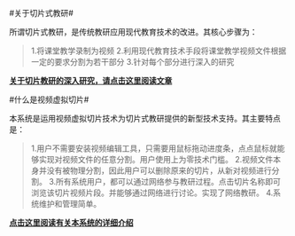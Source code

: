 #关于切片式教研#

所谓切片式教研，是传统教研应用现代教育技术的改进。其核心步骤为：
>1.将课堂教学录制为视频
>2.利用现代教育技术手段将课堂教学视频文件根据一定的要求分割为若干部分
>3.针对每个部分进行深入的研究

<strong>[关于切片教研的深入研究，请点击这里阅读文章](http://www.itdiffer.com/doc-view-612.html)</strong>

#什么是视频虚拟切片#

本系统是运用视频虚拟切片技术为切片式教研提供的新型技术支持。其主要特点是：

>1.用户不需要安装视频编辑工具，只需要用鼠标拖动进度条，点点鼠标就能够实现对视频文件的任意分割。用户使用上为零技术门槛。
>2.视频文件本身并没有被物理分割，因此用户可以删除原来的切片，从新对视频进行分割。
>3.所有系统用户，都可以通过网络参与教研过程。点击切片名称即可浏览该切片视频片段。并能够通过网络进行讨论。实现了网络教研。
>4.系统维护和管理简单。

<strong>[点击这里阅读有关本系统的详细介绍](http://www.itdiffer.com/doc-view-632.html)</strong>
